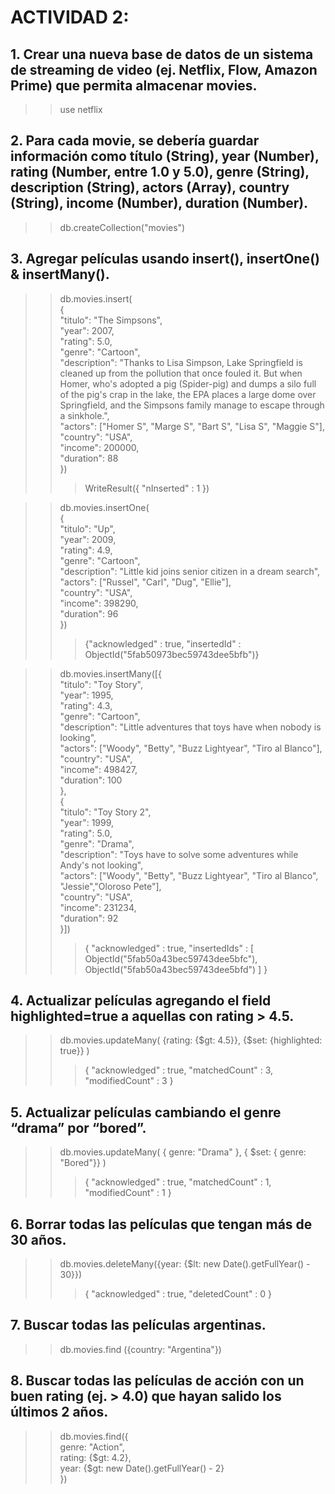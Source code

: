 # ACTIVIDAD 2: 
  ## 1.  Crear una nueva base de datos de un sistema de streaming de video (ej. Netflix, Flow, Amazon Prime) que permita almacenar movies.  </br> 
  >> use netflix
  ## 2.  Para cada movie, se debería guardar información como título (String), year (Number), rating (Number, entre 1.0 y 5.0), genre (String), description (String), actors (Array<String>), country (String), income (Number), duration (Number).  </br> 
  >> db.createCollection("movies")
  ## 3.  Agregar películas usando insert(), insertOne() & insertMany().  </br> 
  >> db.movies.insert(  </br>
    { </br>
        "titulo": "The Simpsons", </br>
        "year": 2007, </br>
        "rating": 5.0, </br>
        "genre": "Cartoon", </br> 
        "description": "Thanks to Lisa Simpson, Lake Springfield is cleaned up from the pollution that once fouled it. But when Homer, who's adopted a pig (Spider-pig) and dumps a silo full of the pig's crap in the lake, the EPA places a large dome over Springfield, and the Simpsons family manage to escape through a sinkhole.", </br>
        "actors": ["Homer S", "Marge S", "Bart S", "Lisa S", "Maggie S"], </br>
        "country": "USA", </br>
        "income": 200000, </br>
        "duration": 88 </br>
    }) </br> 
 >>> WriteResult({ "nInserted" : 1 })
    
 >> db.movies.insertOne(  </br>
    { </br>
      "titulo": "Up", </br>
      "year": 2009, </br>
      "rating": 4.9, </br>
      "genre": "Cartoon", </br>
      "description": "Little kid joins senior citizen in a dream search", </br>
      "actors": ["Russel", "Carl", "Dug", "Ellie"],  </br>
      "country": "USA", </br>
      "income": 398290, </br>
      "duration": 96 </br>
    }) </br>
  >>> {"acknowledged" : true, "insertedId" : ObjectId("5fab50973bec59743dee5bfb")} 
    
  >> db.movies.insertMany([{ </br>
      "titulo": "Toy Story", </br>
      "year": 1995, </br>
      "rating": 4.3, </br>
      "genre": "Cartoon", </br>
      "description": "Little adventures that toys have when nobody is looking", </br>
      "actors": ["Woody", "Betty", "Buzz Lightyear", "Tiro al Blanco"],  </br>
      "country": "USA", </br>
      "income": 498427, </br>
      "duration": 100 </br>
      }, </br>
      { </br>
      "titulo": "Toy Story 2", </br>
      "year": 1999, </br>
      "rating": 5.0, </br>
      "genre": "Drama", </br>
      "description": "Toys have to solve some adventures while Andy's not looking", </br>
      "actors": ["Woody", "Betty", "Buzz Lightyear", "Tiro al Blanco", "Jessie","Oloroso Pete"],  </br>
      "country": "USA", </br>
      "income": 231234, </br>
      "duration": 92 </br>
    }]) </br>
   >>> {
	"acknowledged" : true,
	"insertedIds" : [
		ObjectId("5fab50a43bec59743dee5bfc"),
		ObjectId("5fab50a43bec59743dee5bfd")
	]
}
    
  ## 4.  Actualizar películas agregando el field highlighted=true a aquellas con rating > 4.5.  </br> 
   >> db.movies.updateMany( {rating: {$gt: 4.5}}, {$set: {highlighted: true}} ) 
   >>> { "acknowledged" : true, "matchedCount" : 3, "modifiedCount" : 3 }
  
  ## 5. 	Actualizar películas cambiando el genre “drama” por “bored”.  </br> 
   >> db.movies.updateMany( { genre: "Drama" }, { $set: { genre: "Bored"}} )
   >>> { "acknowledged" : true, "matchedCount" : 1, "modifiedCount" : 1 }
  
  ## 6. 	Borrar todas las películas que tengan más de 30 años.  </br> 
   >> db.movies.deleteMany({year: {$lt: new Date().getFullYear() - 30}})
   >>> { "acknowledged" : true, "deletedCount" : 0 }
   
  ## 7. 	Buscar todas las películas argentinas.  </br> 
   >> db.movies.find ({country: "Argentina"})
  
  ## 8.  Buscar todas las películas de acción con un buen rating (ej. > 4.0) que hayan salido los últimos 2 años.  </br>
   >> db.movies.find({  </br> 
    genre: "Action", </br> 
    rating: {$gt: 4.2}, </br> 
    year: {$gt: new Date().getFullYear() - 2} </br> 
    }) </br> 
  
